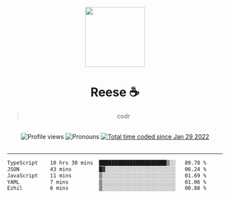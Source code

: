<div align='center'>
  <img src='https://avatars.githubusercontent.com/u/73779441?v=4' width='140' height='140' />
  <h1>Reese ☕️</h1>
  <blockquote>codr</blockquote>
  
  <br />
  
  <img alt="Profile views" src="https://komarev.com/ghpvc/?username=ruffpuff1" />
  <img alt='Pronouns' src='https://img.shields.io/endpoint?url=https://pronoundb.org/shields/61181f81be124c42b207bffd' />
  <a href="https://wakatime.com/@72bf611d-9557-4a85-aa1d-46f6a3346744"><img src="https://wakatime.com/badge/user/72bf611d-9557-4a85-aa1d-46f6a3346744.svg" alt="Total time coded since Jan 29 2022" /></a>
</div><br />

<hr />

<!--START_SECTION:waka-->

```txt
TypeScript    10 hrs 30 mins  ██████████████████████▒░░   89.78 %
JSON          43 mins         █▓░░░░░░░░░░░░░░░░░░░░░░░   06.24 %
JavaScript    11 mins         ▒░░░░░░░░░░░░░░░░░░░░░░░░   01.69 %
YAML          7 mins          ▒░░░░░░░░░░░░░░░░░░░░░░░░   01.06 %
Ezhil         6 mins          ▒░░░░░░░░░░░░░░░░░░░░░░░░   00.88 %
```

<!--END_SECTION:waka-->
